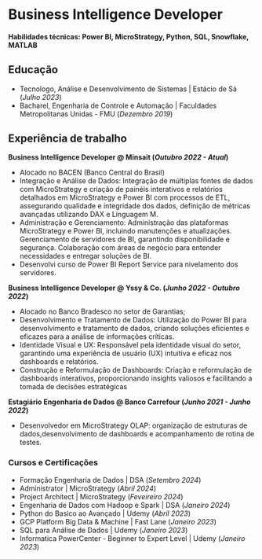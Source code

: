 # Business Intelligence Developer

#### Habilidades técnicas: Power BI, MicroStrategy, Python, SQL, Snowflake, MATLAB

## Educação
- Tecnologo, Análise e Desenvolvimento de Sistemas | Estácio de Sá (_Julho 2023_)								       		
- Bacharel, Engenharia de Controle e Automação	| Faculdades Metropolitanas Unidas - FMU (_Dezembro 2019_)	 			        		


## Experiência de trabalho
**Business Intelligence Developer @ Minsait (_Outubro 2022 - Atual_)**
- Alocado no BACEN (Banco Central do Brasil)
- Integração e Análise de Dados: Integração de múltiplas fontes de dados com MicroStrategy e criação de painéis interativos e relatórios detalhados em MicroStrategy e Power BI com processos de ETL, assegurando qualidade e integridade dos dados, definição de métricas avançadas utilizando DAX e Linguagem M.
- Administração e Gerenciamento: Administração das plataformas MicroStrategy e Power BI, incluindo manutenções e atualizações. Gerenciamento de servidores de BI, garantindo disponibilidade e segurança. Colaboração com áreas de negócio para entender necessidades e entregar soluções de BI.
- Desenvolvi curso de Power BI Report Service para nivelamento dos servidores.

**Business Intelligence Developer @ Yssy & Co. (_Junho 2022 - Outubro 2022_)**
- Alocado no Banco Bradesco no setor de Garantias;
- Desenvolvimento e Tratamento de Dados: Utilização do Power BI para desenvolvimento e tratamento de dados, criando soluções eficientes e eficazes para a análise de informações críticas.
- Identidade Visual e UX: Responsável pela identidade visual do setor, garantindo uma experiência de usuário (UX) intuitiva e eficaz nos dashboards e relatórios.
- Construção e Reformulação de Dashboards: Criação e reformulação de dashboards interativos, proporcionando insights valiosos e facilitando a tomada de decisões estratégicas

**Estagiário Engenharia de Dados @ Banco Carrefour (_Junho 2021 - Junho 2022_)**
- Desenvolvedor em MicroStrategy OLAP: organização de estruturas de dados,desenvolvimento de dashboards e acompanhamento de rotina de testes.

### Cursos e Certificações
- Formação Engenharia de Dados | DSA (_Setembro 2024_)
- Administrator | MicroStrategy (_Abril 2024_)
- Project Architect | MicroStrategy (_Feveireiro 2024_)
- Engenharia de Dados com Hadoop e Spark | DSA (_Janeiro 2024_)
- Python do Basico ao Avançado | Udemy (_Abril 2023_)
- GCP Platform Big Data & Machine | Fast Lane (_Janeiro 2023_)
- SQL para Análise de Dados | Udemy (_Janeiro 2023_)
- Informatica PowerCenter - Beginner to Expert Level | Udemy (_Janeiro 2023_)
